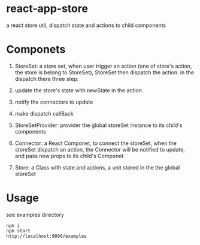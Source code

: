 # react-app-store
a react store util, dispatch state and actions to child components

# Componets
1. StoreSet: a store set, when user trigger an action (one of store's action, the store is belong to StoreSet), StoreSet then dispatch the action.
in the dispatch there three step:
  1. update the store's state with newState in the action.
  2. notify the connectors to update
  3. make dispatch callBack

2. StoreSetProvider: provider the global storeSet instance to its child's components

3. Connector: a React Componet, to connect the storeSet, when the storeSet dispatch an action, the Connector will be notified to update, and pass new props to its child's Componet

4. Store: a Class with state and actions, a unit stored in the the global storeSet

# Usage
see examples directory
```
npm i
npm start
http://localhost:9090/examples
```
